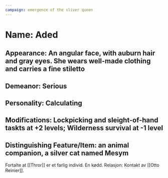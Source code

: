 ```yaml
---
campaign: emergence of the sliver queen
---
```

# Name: Aded
## Appearance: An angular face, with auburn hair and gray eyes. She wears well-made clothing and carries a fine stiletto
## Demeanor: Serious
## Personality: Calculating
## Modifications: Lockpicking and sleight-of-hand taskts at +2 levels; Wilderness survival at -1 level
## Distinguishing Feature/Item: an animal companion, a silver cat named Mesym

Fortalte at [[Thror]] er et farlig individ. En kødd.
Relasjon: Kontakt av [[Otto Reinier]].

